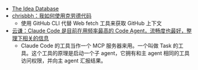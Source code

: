 - [The Idea Database](https://www.ideabrowser.com/database)
- [chrisbbh：我如何使用克劳德代码](https://bagerbach.com/blog/how-i-use-claude-code/)
	- 使用 GitHub CLI 代替 Web fetch 工具来获取 GitHub 上下文
- [云谦：Claude Code 是目前在用频率最高的 Code Agent，流畅度也最好，整理下相关的信息](https://sorrycc.com/claude-code)
	- Claude Code 的工具当作一个 MCP 服务器来用。一个叫做 Task 的工具。这个工具的原理是启动一个子 agent，它拥有和主 agent 相同的工具访问权限，并向主 agent 汇报结果。